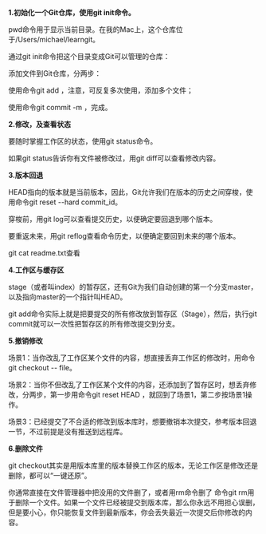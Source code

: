 **1.初始化一个Git仓库，使用git init命令。**

pwd命令用于显示当前目录。在我的Mac上，这个仓库位于/Users/michael/learngit。

通过git init命令把这个目录变成Git可以管理的仓库：

添加文件到Git仓库，分两步：

使用命令git add <file>，注意，可反复多次使用，添加多个文件；

使用命令git commit -m <message>，完成。

**2.修改，及查看状态**

要随时掌握工作区的状态，使用git status命令。

如果git status告诉你有文件被修改过，用git diff可以查看修改内容。

**3.版本回退**

HEAD指向的版本就是当前版本，因此，Git允许我们在版本的历史之间穿梭，使用命令git reset --hard commit_id。

穿梭前，用git log可以查看提交历史，以便确定要回退到哪个版本。

要重返未来，用git reflog查看命令历史，以便确定要回到未来的哪个版本。

git cat readme.txt查看

**4.工作区与缓存区**

stage（或者叫index）的暂存区，还有Git为我们自动创建的第一个分支master，以及指向master的一个指针叫HEAD。

git add命令实际上就是把要提交的所有修改放到暂存区（Stage），然后，执行git commit就可以一次性把暂存区的所有修改提交到分支。

**5.撤销修改**

场景1：当你改乱了工作区某个文件的内容，想直接丢弃工作区的修改时，用命令git checkout -- file。

场景2：当你不但改乱了工作区某个文件的内容，还添加到了暂存区时，想丢弃修改，分两步，第一步用命令git reset HEAD <file>，就回到了场景1，第二步按场景1操作。

场景3：已经提交了不合适的修改到版本库时，想要撤销本次提交，参考版本回退一节，不过前提是没有推送到远程库。

**6.删除文件**

git checkout其实是用版本库里的版本替换工作区的版本，无论工作区是修改还是删除，都可以“一键还原”。

你通常直接在文件管理器中把没用的文件删了，或者用rm命令删了
命令git rm用于删除一个文件。如果一个文件已经被提交到版本库，那么你永远不用担心误删，但是要小心，你只能恢复文件到最新版本，你会丢失最近一次提交后你修改的内容。
